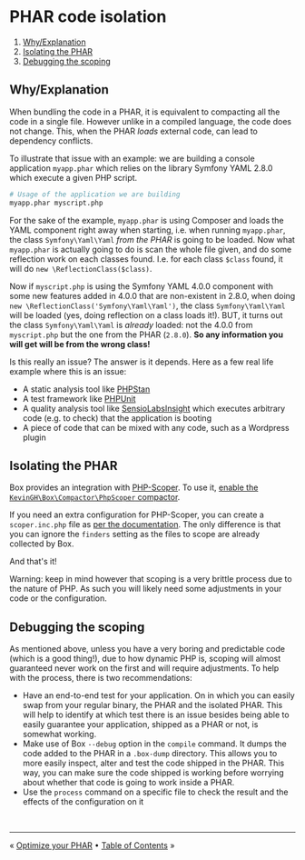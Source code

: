 # PHAR code isolation

1. [Why/Explanation](#whyexplanation)
1. [Isolating the PHAR](#isolating-the-phar)
1. [Debugging the scoping](#debugging-the-scoping)

## Why/Explanation

When bundling the code in a PHAR, it is equivalent to compacting all the code in a single file. However unlike in a 
compiled language, the code does not change. This, when the PHAR _loads_ external code, can lead to dependency
conflicts.

To illustrate that issue with an example: we are building a console application `myapp.phar` which relies on the library
Symfony YAML 2.8.0 which execute a given PHP script.

```bash
# Usage of the application we are building
myapp.phar myscript.php
```

For the sake of the example, `myapp.phar` is using Composer and loads the YAML component right away when starting, i.e.
when running `myapp.phar`, the class `Symfony\Yaml\Yaml` _from the PHAR_ is going to be loaded. Now what `myapp.phar`
is actually going to do is scan the whole file given, and do some reflection work on each classes found. I.e. for each
class `$class` found, it will do `new \ReflectionClass($class)`. 

Now if `myscript.php` is using the Symfony YAML 4.0.0 component with some new features added in 4.0.0 that are
non-existent in 2.8.0, when doing `new \ReflectionClass('Symfony\Yaml\Yaml')`, the class `Symfony\Yaml\Yaml` will be
loaded (yes, doing reflection on a class loads it!). BUT, it turns out the class `Symfony\Yaml\Yaml` is _already_
loaded: not the 4.0.0 from `myscript.php` but the one from the PHAR (`2.8.0`). **So any information you will get will
be from the wrong class!**

Is this really an issue? The answer is it depends. Here as a few real life example where this is an issue:

- A static analysis tool like [PHPStan][phpstan]
- A test framework like [PHPUnit][phpunit]
- A quality analysis tool like [SensioLabsInsight][sensiolabs-insight] which executes arbitrary code (e.g. to check)
  that the application is booting
- A piece of code that can be mixed with any code, such as a Wordpress plugin


## Isolating the PHAR

Box provides an integration with [PHP-Scoper][php-scoper]. To use it, [enable the `KevinGH\Box\Compactor\PhpScoper`
compactor][php-scoper-compactor].

If you need an extra configuration for PHP-Scoper, you can create a `scoper.inc.php` file as
[per the documentation][php-scoper-config]. The only difference is that you can ignore the `finders` setting as the 
files to scope are already collected by Box.

And that's it!

Warning: keep in mind however that scoping is a very brittle process due to the nature of PHP. As such you will likely 
need some adjustments in your code or the configuration.


## Debugging the scoping

As mentioned above, unless you have a very boring and predictable code (which is a good thing!), due to how dynamic
PHP is, scoping will almost guaranteed never work on the first and will require adjustments. To help with the process,
there is two recommendations:

- Have an end-to-end test for your application. On in which you can easily swap from your regular binary, the PHAR and
  the isolated PHAR. This will help to identify at which test there is an issue besides being able to easily guarantee
  your application, shipped as a PHAR or not, is somewhat working.
- Make use of Box `--debug` option in the `compile` command. It dumps the code added to the PHAR in a `.box-dump`
  directory. This allows you to more easily inspect, alter and test the code shipped in the PHAR. This way, you can
  make sure the code shipped is working before worrying about whether that code is going to work inside a PHAR.
- Use the `process` command on a specific file to check the result and the effects of the configuration on it


<br />
<hr />

« [Optimize your PHAR](optimizations.md) • [Table of Contents](../README.md#table-of-contents) »


[phpstan]: https://github.com/phpstan/phpstan
[phpunit]: https://github.com/sebastianbergmann/phpunit
[sensiolabs-insight]: https://insight.sensiolabs.com
[php-scoper]: https://github.com/humbug/php-scoper
[php-scoper-compactor]: configuration.md#compactors-compactors
[php-scoper-config]: https://github.com/humbug/php-scoper#configuration
